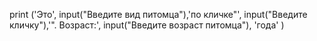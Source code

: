 print ('Это', input("Введите вид питомца"),'по кличке"', input("Введите кличку"),'". Возраст:', input("Введите возраст питомца"), 'года' )
